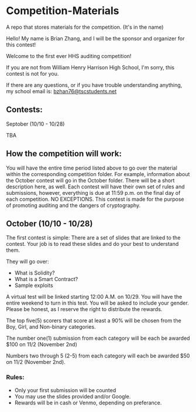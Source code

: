 # Competition-Materials
A repo that stores materials for the competition. (It's in the name)


Hello! My name is Brian Zhang, and I will be the sponsor and organizer for this contest!

Welcome to the first ever HHS auditing competition!

If you are not from William Henry Harrison High School, I'm sorry, this contest is not for you.

If there are any questions, or if you have trouble understanding anything, my school email is: bzhan76@tscstudents.net

## Contests:
Septober (10/10 - 10/28)

TBA

## How the competition will work:
You will have the entire time period listed above to go over the material within the corresponding competition folder. For example, information about the October contest will go in the October folder. There will be a short description here, as well. Each contest will have their own set of rules and submissions, however, everything is due at 11:59 p.m. on the final day of each competition. NO EXCEPTIONS. This contest is made for the purpose of promoting auditing and the dangers of cryptography.

## October (10/10 - 10/28)
The first contest is simple: There are a set of slides that are linked to the contest. Your job is to read these slides and do your best to understand them.

They will go over:

- What is Solidity?
- What is a Smart Contract?
- Sample exploits

A virtual test will be linked starting 12:00 A.M. on 10/29. You will have the entire weekend to turn in this test. You will be asked to include your gender. Please be honest, as I reserve the right to distribute the rewards.

The top five(5) scorers that score at least a 90% will be chosen from the Boy, Girl, and Non-binary categories.

The number one(1) submission from each category will be each be awarded $100 on 11/2 (November 2nd)

Numbers two through 5 (2-5) from each category will each be awarded $50 on 11/2 (November 2nd).

### Rules:
- Only your first submission will be counted
- You may use the slides provided and/or Google.
- Rewards will be in cash or Venmo, depending on preferance.




